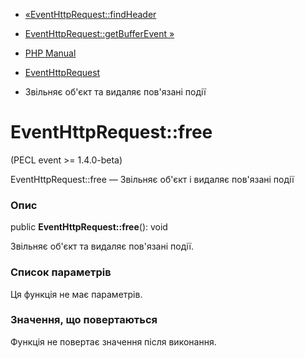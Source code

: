 - [«EventHttpRequest::findHeader](eventhttprequest.findheader.md)
- [EventHttpRequest::getBufferEvent »](eventhttprequest.getbufferevent.md)

- [PHP Manual](index.md)
- [EventHttpRequest](class.eventhttprequest.md)
- Звільняє об'єкт та видаляє пов'язані події

# EventHttpRequest::free

(PECL event \>= 1.4.0-beta)

EventHttpRequest::free — Звільняє об'єкт і видаляє пов'язані події

### Опис

public **EventHttpRequest::free**(): void

Звільняє об'єкт та видаляє пов'язані події.

### Список параметрів

Ця функція не має параметрів.

### Значення, що повертаються

Функція не повертає значення після виконання.
